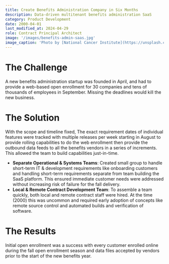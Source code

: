 ```yaml
---
title: Create Benefits Administration Company in Six Months
description: Data-driven multitenant benefits administration SaaS
category: Product Development
date: 2000-04-01
last_modified_at: 2024-04-29
role: Contract Principal Architect
image: '/images/benefits-admin-saas.jpg'
image_caption: 'Photo by [National Cancer Institute](https://unsplash.com/@nci)'
---
```


# The Challenge

A new benefits administration startup was founded in April, and had to provide a web-based open enrollment for 30 companies and tens of thousands of employees in September.  Missing the deadlines would kill the new business.

# The Solution

With the scope and timeline fixed, The exact requirement dates of individual features were tracked with multiple releases per week starting in August to provide rolling capabilities to do the web enrollment then provide the outbound data feeds to all the benefits vendors in a series of increments.  This allowed the team to build capabilities just-in-time.

* **Separate Operational & Systems Teams**: Created small group to handle short-term IT & development requirements like onboarding customers and handling short-term requirements separate from team building the SaaS platform.  This ensured immediate customer needs were addressed without increasing risk of failure for the fall delivery.
* **Local & Remote Contract Development Team**: To assemble a team quickly, both local and remote contract staff were hired.  At the time (2000) this was uncommon and required early adoption of concepts like remote source control and automated builds and verification of software.

# The Results

Initial open enrollment was a success with every customer enrolled online during the fall open enrollment season and data files accepted by vendors prior to the start of the new benefits year.